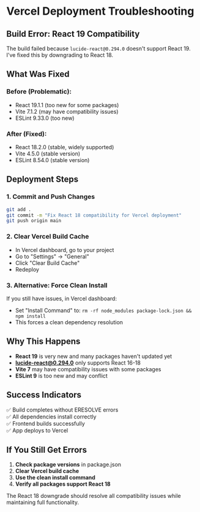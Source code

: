 # Vercel Deployment Troubleshooting

## Build Error: React 19 Compatibility

The build failed because `lucide-react@0.294.0` doesn't support React 19. I've fixed this by downgrading to React 18.

## What Was Fixed

### Before (Problematic):
- React 19.1.1 (too new for some packages)
- Vite 7.1.2 (may have compatibility issues)
- ESLint 9.33.0 (too new)

### After (Fixed):
- React 18.2.0 (stable, widely supported)
- Vite 4.5.0 (stable version)
- ESLint 8.54.0 (stable version)

## Deployment Steps

### 1. Commit and Push Changes
```bash
git add .
git commit -m "Fix React 18 compatibility for Vercel deployment"
git push origin main
```

### 2. Clear Vercel Build Cache
- In Vercel dashboard, go to your project
- Go to "Settings" → "General"
- Click "Clear Build Cache"
- Redeploy

### 3. Alternative: Force Clean Install
If you still have issues, in Vercel dashboard:
- Set "Install Command" to: `rm -rf node_modules package-lock.json && npm install`
- This forces a clean dependency resolution

## Why This Happens

- **React 19** is very new and many packages haven't updated yet
- **lucide-react@0.294.0** only supports React 16-18
- **Vite 7** may have compatibility issues with some packages
- **ESLint 9** is too new and may conflict

## Success Indicators

✅ Build completes without ERESOLVE errors  
✅ All dependencies install correctly  
✅ Frontend builds successfully  
✅ App deploys to Vercel  

## If You Still Get Errors

1. **Check package versions** in package.json
2. **Clear Vercel build cache**
3. **Use the clean install command**
4. **Verify all packages support React 18**

The React 18 downgrade should resolve all compatibility issues while maintaining full functionality.
